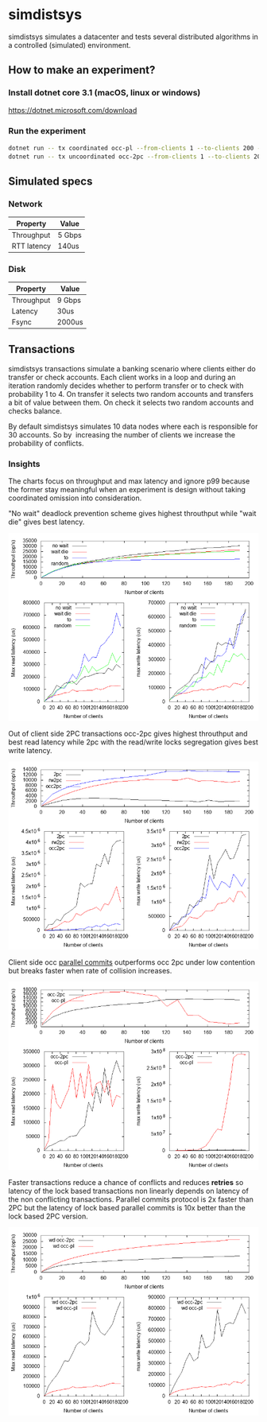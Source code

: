 # simdistsys

simdistsys simulates a datacenter and tests several distributed algorithms in a controlled (simulated) environment.

## How to make an experiment?

### Install dotnet core 3.1 (macOS, linux or windows)

https://dotnet.microsoft.com/download

### Run the experiment

```bash
dotnet run -- tx coordinated occ-pl --from-clients 1 --to-clients 200 --delta 10 --duration-sec 120 --deadlock-prevention no-wait
dotnet run -- tx uncoordinated occ-2pc --from-clients 1 --to-clients 200 --delta 10 --duration-sec 120
```

## Simulated specs

### Network

| Property | Value |
| --- | --- |
| Throughput | 5 Gbps |
| RTT latency | 140us |

### Disk

| Property | Value |
| --- | --- |
| Throughput | 9 Gbps |
| Latency | 30us |
| Fsync | 2000us |

## Transactions

simdistsys transactions simulate a banking scenario where clients either do transfer or check accounts. Each client works in a loop and during an iteration randomly decides whether to perform transfer or to check with probability 1 to 4. On transfer it selects two random accounts and transfers a bit of value between them. On check it selects two random accounts and checks balance.

By default simdistsys simulates 10 data nodes where each is responsible for 30 accounts. So by  increasing the number of clients we increase the probability of conflicts.


### Insights

The charts focus on throughput and max latency and ignore p99 because the former stay meaningful when an experiment is design without taking coordinated omission into consideration.

"No wait" deadlock prevention scheme gives highest throuthput while "wait die" gives best latency.

![tx.coord.pl.nw-wd-to-rnd.png](./Plots/imgs/tx.coord.pl.nw-wd-to-rnd.png)

Out of client side 2PC transactions occ-2pc gives highest throuthput and best read latency while 2pc with the read/write locks segregation gives best write latency.

![tx.uncoord.2pc-rw2pc-occ2pc.png](./Plots/imgs/tx.uncoord.2pc-rw2pc-occ2pc.png)

Client side occ [parallel commits](https://www.cockroachlabs.com/blog/parallel-commits/) outperforms occ 2pc under low contention but breaks faster when rate of collision increases.

![tx.uncoord.occ.2pc-vs-pl.png](./Plots/imgs/tx.uncoord.occ.2pc-vs-pl.png)

Faster transactions reduce a chance of conflicts and reduces **retries** so latency of the lock based transactions non linearly depends on latency of the non conflicting transactions. Parallel commits protocol is 2x faster than 2PC but the latency of lock based parallel commits is 10x better than the lock based 2PC version.

![tx.coord.wd.2pc-vs-pl.png](./Plots/imgs/tx.coord.wd.2pc-vs-pl.png)